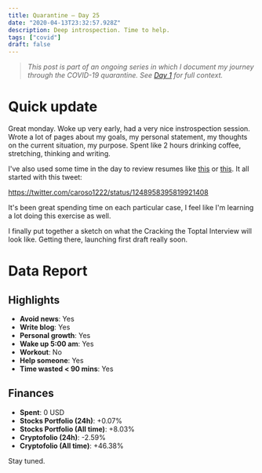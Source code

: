 ```yaml
---
title: Quarantine — Day 25
date: "2020-04-13T23:32:57.928Z"
description: Deep introspection. Time to help.
tags: ["covid"]
draft: false
---
```


> *This post is part of an ongoing series in which I document my journey through the COVID-19 quarantine. See [Day 1](/quarantine/quarantine-day-1) for full context.*

<div class="divider"></div>

# Quick update

Great monday. Woke up very early, had a very nice instrospection session. Wrote a lot of pages about my goals, my personal statement, my thoughts on the current situation, my purpose. Spent like 2 hours drinking coffee, stretching, thinking and writing.

I've also used some time in the day to review resumes like [this](/resume-review/andres) or [this](/resume-review/santiago). It all started with this tweet:

https://twitter.com/caroso1222/status/1248958395819921408

It's been great spending time on each particular case, I feel like I'm learning a lot doing this exercise as well.

I finally put together a sketch on what the Cracking the Toptal Interview will look like. Getting there, launching first draft really soon.

<div class="divider"></div>

# Data Report

## Highlights

* **Avoid news**: Yes
* **Write blog**: Yes
* **Personal growth**: Yes
* **Wake up 5:00 am**: Yes
* **Workout**: No
* **Help someone**: Yes
* **Time wasted < 90 mins**: Yes

## Finances

* **Spent**: 0 USD
* **Stocks Portfolio (24h)**: +0.07%
* **Stocks Portfolio (All time)**: +8.03%
* **Cryptofolio (24h)**: -2.59%
* **Cryptofolio (All time)**: +46.38%

<div class="divider"></div>

Stay tuned.
